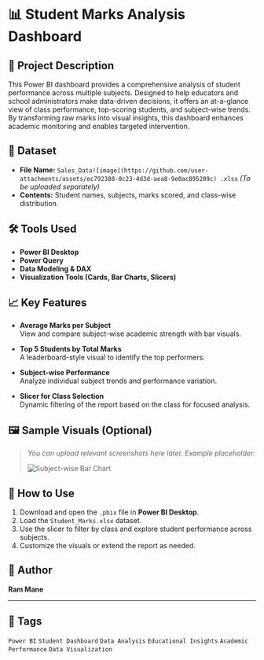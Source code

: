 # 📊 Student Marks Analysis Dashboard

## 🧾 Project Description

This Power BI dashboard provides a comprehensive analysis of student performance across multiple subjects. Designed to help educators and school administrators make data-driven decisions, it offers an at-a-glance view of class performance, top-scoring students, and subject-wise trends. By transforming raw marks into visual insights, this dashboard enhances academic monitoring and enables targeted intervention.

## 📁 Dataset

- **File Name:** `Sales_Data![image](https://github.com/user-attachments/assets/ec792388-0c23-4d3d-aea8-9e0ac895209c)
.xlsx` *(To be uploaded separately)*
- **Contents:** Student names, subjects, marks scored, and class-wise distribution.

## 🛠 Tools Used

- **Power BI Desktop**  
- **Power Query**  
- **Data Modeling & DAX**  
- **Visualization Tools (Cards, Bar Charts, Slicers)**

## 📈 Key Features

- **Average Marks per Subject**  
  View and compare subject-wise academic strength with bar visuals.

- **Top 5 Students by Total Marks**  
  A leaderboard-style visual to identify the top performers.

- **Subject-wise Performance**  
  Analyze individual subject trends and performance variation.

- **Slicer for Class Selection**  
  Dynamic filtering of the report based on the class for focused analysis.

## 🖼 Sample Visuals (Optional)

> *You can upload relevant screenshots here later. Example placeholder:*
>
> ![Subject-wise Bar Chart](images/subject-bar-chart.png)

## 📌 How to Use

1. Download and open the `.pbix` file in **Power BI Desktop**.
2. Load the `Student_Marks.xlsx` dataset.
3. Use the slicer to filter by class and explore student performance across subjects.
4. Customize the visuals or extend the report as needed.

## 👤 Author

**Ram Mane**

---

## 🔖 Tags

`Power BI` `Student Dashboard` `Data Analysis` `Educational Insights` `Academic Performance` `Data Visualization`
